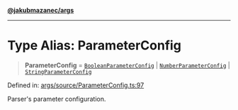 [**@jakubmazanec/args**](../README.md)

---

# Type Alias: ParameterConfig

> **ParameterConfig** = [`BooleanParameterConfig`](BooleanParameterConfig.md) \|
> [`NumberParameterConfig`](NumberParameterConfig.md) \|
> [`StringParameterConfig`](StringParameterConfig.md)

Defined in:
[args/source/ParameterConfig.ts:97](https://github.com/jakubmazanec/tools/blob/5907d31a071e860d7db8b8a00f698d18fe23e18a/packages/args/source/ParameterConfig.ts#L97)

Parser's parameter configuration.
